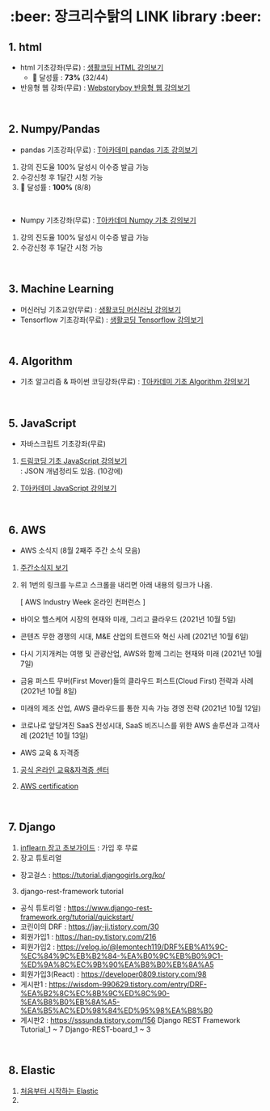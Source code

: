 <h1 align='center'> :beer: 장크리수탉의 LINK library :beer:</h1>




## 1. html
- html 기초강좌(무료) : <a href="https://www.youtube.com/playlist?list=PLuHgQVnccGMDUzDDCKW-pCZQY-MMCX5yB">생활코딩 HTML 강의보기</a>
   - :feet: 달성률 : **73%** (32/44)
- 반응형 웹 강좌(무료) : <a href="https://www.youtube.com/watch?v=e-2kcTJs9E4&list=PL4UVBBIc6giJv80flTFfGelxxU_M9y2WG">Webstoryboy 반응형 웹 강의보기</a>

<br>

## 2. Numpy/Pandas
- pandas 기초강좌(무료) : <a href="https://tacademy.skplanet.com/live/player/onlineLectureDetail.action?seq=180">T아카데미 pandas 기초 강의보기</a>
 1. 강의 진도율 100% 달성시 이수증 발급 가능
 2. 수강신청 후 1달간 시청 가능
 3. :feet: 달성률 : **100%** (8/8)
 
<br>

- Numpy 기초강좌(무료) : <a href="https://tacademy.skplanet.com/live/player/onlineLectureDetail.action?seq=153">T아카데미 Numpy 기초 강의보기</a>
 1. 강의 진도율 100% 달성시 이수증 발급 가능
 2. 수강신청 후 1달간 시청 가능

<br>

## 3. Machine Learning
- 머신러닝 기초교양(무료) : <a href="https://www.youtube.com/playlist?list=PLuHgQVnccGMDy5oF7G5WYxLF3NCYhB9H9">생활코딩 머신러닝 강의보기</a>
- Tensorflow 기초강좌(무료) : <a href="https://www.youtube.com/playlist?list=PLl1irxoYh2wyLwJutUZx5Q_QEEDZoXBnz">생활코딩 Tensorflow 강의보기</a>


<br>

## 4. Algorithm
- 기초 알고리즘 & 파이썬 코딩강좌(무료) : <a href="https://tacademy.skplanet.com/live/player/onlineLectureDetail.action?seq=175">T아카데미 기초 Algorithm 강의보기</a>


<br>

## 5. JavaScript
- 자바스크립트 기초강좌(무료) 
 1. <a href="https://www.youtube.com/playlist?list=PLv2d7VI9OotTVOL4QmPfvJWPJvkmv6h-2">드림코딩 기초 JavaScript 강의보기</a>
 <br> : JSON 개념정리도 있음. (10강에)
 
 2. <a href="https://tacademy.skplanet.com/live/player/onlineLectureDetail.action?seq=54"> T아카데미 JavaScript 강의보기</a>

<br>

## 6. AWS
- AWS 소식지 (8월 2째주 주간 소식 모음)
1. <a href="https://aws.amazon.com/ko/blogs/korea/week-in-review-30-08-21/?nc1=b_rp">주간소식지 보기</a>

2. 위 1번의 링크를 누르고 스크롤을 내리면 아래 내용의 링크가 나옴.

   [ AWS Industry Week 온라인 컨퍼런스 ]

 - 바이오 헬스케어 시장의 현재와 미래, 그리고 클라우드 (2021년 10월 5일)
 - 콘텐츠 무한 경쟁의 시대, M&E 산업의 트렌드와 혁신 사례 (2021년 10월 6일)
 - 다시 기지개켜는 여행 및 관광산업, AWS와 함께 그리는 현재와 미래 (2021년 10월 7일)
 - 금융 퍼스트 무버(First Mover)들의 클라우드 퍼스트(Cloud First) 전략과 사례 (2021년 10월 8일)
 - 미래의 제조 산업, AWS 클라우드를 통한 지속 가능 경영 전략 (2021년 10월 12일)
 - 코로나로 앞당겨진 SaaS 전성시대, SaaS 비즈니스를 위한 AWS 솔루션과 고객사례 (2021년 10월 13일)

- AWS 교육 & 자격증
1. <a href="https://www.aws.training/">공식 온라인 교육&자격증 센터</a>

2. <a href="https://aws.amazon.com/ko/certification/certification-prep/?th=cta&cta=header&p=2">AWS certification</a> 

<br>

## 7. Django
1. <a href="https://www.inflearn.com/course/django-%EC%B4%88%EB%B3%B4-%EA%B0%80%EC%9D%B4%EB%93%9C-%EC%8B%A4%EC%8A%B5%EC%9D%84-%ED%86%B5%ED%95%B4-%EC%95%8C%EC%95%84%EB%B3%B4%EB%8A%94-%EC%9E%A5%EA%B3%A0-%EC%9E%85%EB%AC%B8">inflearn 장고 초보가이드</a>
 : 가입 후 무료
2. 장고 튜토리얼
- 장고걸스 : https://tutorial.djangogirls.org/ko/
3. django-rest-framework tutorial
- 공식 튜토리얼 : https://www.django-rest-framework.org/tutorial/quickstart/
- 코린이의 DRF : https://jay-ji.tistory.com/30
- 회원가입1 : https://han-py.tistory.com/216
- 회원가입2 : https://velog.io/@lemontech119/DRF%EB%A1%9C-%EC%84%9C%EB%B2%84-%EA%B0%9C%EB%B0%9C1-%ED%9A%8C%EC%9B%90%EA%B8%B0%EB%8A%A5
- 회원가입3(React) : https://developer0809.tistory.com/98
- 게시판1 : https://wisdom-990629.tistory.com/entry/DRF-%EA%B2%8C%EC%8B%9C%ED%8C%90-%EA%B8%B0%EB%8A%A5-%EA%B5%AC%ED%98%84%ED%95%98%EA%B8%B0
- 게시판2 : https://sssunda.tistory.com/156
Django REST Framework Tutorial_1 ~ 7
Django-REST-board_1 ~ 3
 
 <br>
 
 
 ## 8. Elastic
 1.  <a href = "https://www.youtube.com/watch?v=Ks0P49B4OsA&list=PLhFRZgJc2afp0gaUnQf68kJHPXLG16YCf">처음부터 시작하는 Elastic</a>
 2.

